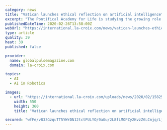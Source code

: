 ```yaml
---
category: news
title: "Vatican launches ethical reflection on artificial intelligence"
excerpt: "The Pontifical Academy for Life is studying the growing role of artificial intelligence in our societies, from Feb. 26 to 28. (Image: TATIANA SHEPELEVA/STOCK ADOBE) After biotechnologies in 2017 and robotics last year, it is to artificial intelligence (AI) that the Pontifical Academy for Life, created in 1994 by John Paul II to study the ..."
publishedDateTime: 2020-02-26T13:58:00Z
webUrl: "https://international.la-croix.com/news/vatican-launches-ethical-reflection-on-artificial-intelligence/11886"
type: article
quality: 39
heat: 39
published: false

provider:
  name: globalpulsemagazine.com
  domain: la-croix.com

topics:
  - AI
  - AI in Robotics

images:
  - url: "https://international.la-croix.com/uploads/news/2020/02/1582548642.jpeg"
    width: 550
    height: 360
    title: "Vatican launches ethical reflection on artificial intelligence"

secured: "wfFe/v833GzquTT5YWrDN12tctPULYO/0aGu/2L8fLMOPZy2KvzZ6LCnjq/LjAFczLvI5T7YhgMvaNztqLuKma4ZHRapMRNlbBC/fBDwveVXzO/ZO9Zm7YEP/YsXzv2s7UNYQzGc/glPHAtIvlrzD1fdXDIvSx0sfUMitbYsOor80SThuDi9X1fno9bzmEIMqBdPdZQd3HL1+G6IvhNmfeC4MN92MUrMMLoFND+lR+FuNvt8pKfdxy/Xs/KY85HEatZ++LYKNir+LveiVaozz5E83E/58mPH0S6Q0NzGOHGzlzMjBI5xRpPYRAAtbqln;Ze+3fguWSpIEnOgnsU5XbA=="
---
```


